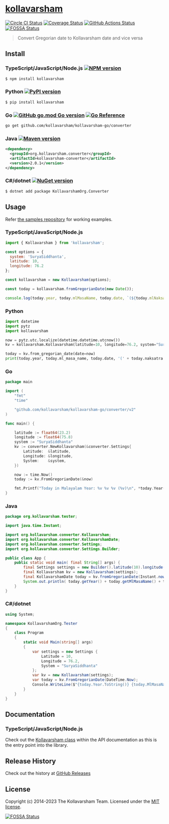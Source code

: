 # [kollavarsham](http://kollavarsham.org/)

[![Circle CI Status][circleci-image]][circleci-url] [![Coverage Status][coveralls-image]][coveralls-url] [![GitHub Actions Status][gh-actions-image]][gh-actions-url] [![FOSSA Status](https://app.fossa.io/api/projects/git%2Bgithub.com%2Fkollavarsham%2Fkollavarsham-js.svg?type=shield)](https://app.fossa.io/projects/git%2Bgithub.com%2Fkollavarsham%2Fkollavarsham-js?ref=badge_shield)


> Convert Gregorian date to Kollavarsham date and vice versa


## Install

### TypeScript/JavaScript/Node.js [![NPM version][npm-image]][npm-url]

```sh
$ npm install kollavarsham
```

### Python [![PyPI version][pypi-image]][pypi-url]

```sh
$ pip install kollavarsham
```

### Go [![GitHub go.mod Go version][go-mod-image]][go-mod-url] [![Go Reference][go-pkg-image]][go-pkg-url]

```sh
go get github.com/kollavarsham/kollavarsham-go/converter
```

### Java [![Maven version][maven-image]][maven-url]

```xml
<dependency>
  <groupId>org.kollavarsham.converter</groupId>
  <artifactId>kollavarsham-converter</artifactId>
  <version>2.0.1</version>
</dependency>
```

### C#/dotnet [![NuGet version][nuget-image]][nuget-url]

```sh
$ dotnet add package KollavarshamOrg.Converter
```

## Usage

Refer [the samples repository](https://github.com/kollavarsham/kollavarsham-samples) for working examples.

### TypeScript/JavaScript/Node.js

```js
import { Kollavarsham } from 'kollavarsham';

const options = {
  system: 'SuryaSiddhanta',
  latitude: 10,
  longitude: 76.2
};

const kollavarsham = new Kollavarsham(options);

const today = kollavarsham.fromGregorianDate(new Date());

console.log(today.year, today.mlMasaName, today.date, `(${today.mlNaksatraName})`);
```

### Python

```python
import datetime
import pytz
import kollavarsham

now = pytz.utc.localize(datetime.datetime.utcnow())
kv = kollavarsham.Kollavarsham(latitude=10, longitude=76.2, system="SuryaSiddhanta")

today = kv.from_gregorian_date(date=now)
print(today.year, today.ml_masa_name, today.date, '(' + today.naksatra.ml_malayalam + ')')
```

### Go

```go
package main

import (
	"fmt"
	"time"

	"github.com/kollavarsham/kollavarsham-go/converter/v2"
)

func main() {

	latitude := float64(23.2)
	longitude := float64(75.8)
	system := "SuryaSiddhanta"
	kv := converter.NewKollavarsham(&converter.Settings{
		Latitude:  &latitude,
		Longitude: &longitude,
		System:    &system,
	})

	now := time.Now()
	today := kv.FromGregorianDate(&now)

	fmt.Printf("Today in Malayalam Year: %v %v %v (%v)\n", *today.Year(), *today.MlMasaName(), *today.Date(), *today.MlNaksatraName())
}
```

### Java

```java
package org.kollavarsham.tester;

import java.time.Instant;

import org.kollavarsham.converter.Kollavarsham;
import org.kollavarsham.converter.KollavarshamDate;
import org.kollavarsham.converter.Settings;
import org.kollavarsham.converter.Settings.Builder;

public class App {
    public static void main( final String[] args) {
        final Settings settings = new Builder().latitude(10).longitude(76.2).system("SuryaSiddhanta").build();
        final Kollavarsham kv = new Kollavarsham(settings);
        final KollavarshamDate today = kv.fromGregorianDate(Instant.now());
        System.out.println( today.getYear() + today.getMlMasaName() + today.getDate() + '(' + today.getMlNaksatraName() + ')' );
    }
}
```

### C#/dotnet

```csharp
using System;

namespace KollavarshamOrg.Tester
{
    class Program
    {
        static void Main(string[] args)
        {
            var settings = new Settings {
                Latitude = 10,
                Longitude = 76.2,
                System = "SuryaSiddhanta"
            };
            var kv = new Kollavarsham(settings);
            var today = kv.FromGregorianDate(DateTime.Now);
            Console.WriteLine($"{today.Year.ToString()} {today.MlMasaName} {today.Date.ToString()} ({today.MlNaksatraName})");
        }
    }
}
```

## Documentation

### TypeScript/JavaScript/Node.js

Check out the [Kollavarsham class](https://kollavarsham.org/kollavarsham-js/module-kollavarsham.Kollavarsham.html) within the API documentation as this is the entry point into the library.

## Release History
Check out the history at [GitHub Releases](https://github.com/kollavarsham/kollavarsham-js/releases)

## License
Copyright (c) 2014-2023 The Kollavarsham Team. Licensed under the [MIT license](http://kollavarsham.org/LICENSE.txt).

[npm-image]: https://img.shields.io/npm/v/kollavarsham
[npm-url]: https://www.npmjs.com/package/kollavarsham
[pypi-image]: https://img.shields.io/pypi/v/kollavarsham
[pypi-url]: https://pypi.org/project/kollavarsham/
[go-mod-image]: https://img.shields.io/github/go-mod/go-version/kollavarsham/kollavarsham-go?filename=converter%2Fgo.mod
[go-mod-url]: https://github.com/kollavarsham/kollavarsham-go
[go-pkg-image]: https://pkg.go.dev/badge/github.com/kollavarsham/kollavarsham-go/converter/v2.svg
[go-pkg-url]: https://pkg.go.dev/github.com/kollavarsham/kollavarsham-go/converter/v2
[maven-image]: https://img.shields.io/maven-central/v/org.kollavarsham.converter/kollavarsham-converter
[maven-url]: https://search.maven.org/artifact/org.kollavarsham.converter/kollavarsham-converter
[nuget-image]: https://img.shields.io/nuget/v/KollavarshamOrg.Converter
[nuget-url]: https://www.nuget.org/packages/KollavarshamOrg.Converter
[circleci-image]: https://img.shields.io/circleci/build/github/kollavarsham/kollavarsham-js?label=CircleCI
[circleci-url]: https://app.circleci.com/pipelines/github/kollavarsham/kollavarsham-js
[gh-actions-image]: https://github.com/kollavarsham/kollavarsham-js/actions/workflows/ci.yml/badge.svg
[gh-actions-url]: https://github.com/kollavarsham/kollavarsham-js/actions/workflows/ci.yml?query=branch%3Amain
[coveralls-image]: https://img.shields.io/coveralls/github/kollavarsham/kollavarsham-js?label=Coveralls
[coveralls-url]: https://coveralls.io/github/kollavarsham/kollavarsham-js?branch=main


[![FOSSA Status](https://app.fossa.io/api/projects/git%2Bgithub.com%2Fkollavarsham%2Fkollavarsham-js.svg?type=large)](https://app.fossa.io/projects/git%2Bgithub.com%2Fkollavarsham%2Fkollavarsham-js?ref=badge_large)
